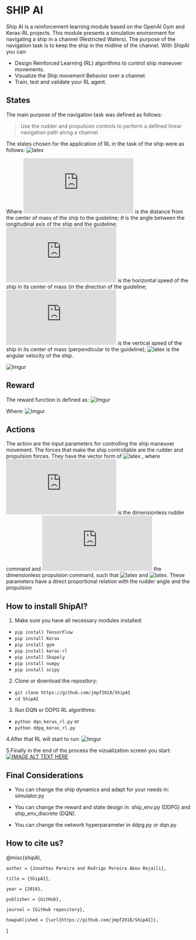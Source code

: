 # SHIP AI
Ship AI is a reinforcement learning module based on the OpenAI Gym and Keras-RL projects.
This module presents a simulation environment for navigating a ship in a channel (Restricted Waters). The purpose of the navigation task is to keep the ship in the midline of the channel. With ShipAI you can:

  - Design Reinforced Learning (RL) algorithms to control ship maneuver movements.
  - Visualize the Ship movement Behavior over a channel.
  - Train, test and validate your RL agent. 

## States
The main purpose of the navigation task was defined as follows:
> Use the rudder and propulsion controls to perform a defined linear navigation path along a channel

The states chosen for the application of RL in the task of the ship were as follows:
![latex](https://latex.codecogs.com/gif.latex?s&space;=&space;(d,\theta,v_x,v_y,\dot{\theta}))

Where  ![latex](https://latex.codecogs.com/gif.latex?d) is the distance from the center of mass of the ship to the guideline; $\theta$ is the angle between the longitudinal axis of the ship and the guideline;  ![latex](https://latex.codecogs.com/gif.latex?v_x) is the horizontal speed of the ship in its center of mass (in the direction of the guideline; ![latex](https://latex.codecogs.com/gif.latex?v_y ) is the vertical speed of the ship in its center of mass (perpendicular to the guideline); ![latex](https://latex.codecogs.com/gif.latex?\dot{\theta}) is the angular velocity of the ship.

![Imgur](https://i.imgur.com/E4MtN4O.png)

 
## Reward
The reward function is defined as:
![Imgur](https://i.imgur.com/gikYyOm.gif)

Where:
![Imgur](https://i.imgur.com/lmf05VS.png)

## Actions
The action are the input parameters for controlling the ship maneuver movement. The forces that make the ship controllable are the rudder and propulsion forces. They have the vector form of    ![latex](https://latex.codecogs.com/gif.latex?A_V&space;=&space;[A_l,&space;A_p]) , where ![latex](https://latex.codecogs.com/gif.latex?A_l) is the dimensionless rudder command and ![latex](https://latex.codecogs.com/gif.latex?A_p)  the dimensionless propulsion command, such that ![latex](https://latex.codecogs.com/gif.latex?A_l&space;\in&space;[-1,&space;1&space;]) and ![latex](https://latex.codecogs.com/gif.latex?A_p&space;\in&space;[0,&space;1]). These parameters have a direct proportional relation with the rudder angle and the propulsion

## How to install ShipAI?
1. Make sure you have all necessary modules installed:
- `pip install TensorFlow`
- `pip install Keras`
- `pip install gym`
- `pip install keras-rl`
- `pip install Shapely`
- `pip install numpy`
- `pip install scipy`
2. Clone or download the repository:
- `git clone https://github.com/jmpf2018/ShipAI`
- `cd ShipAI`
3. Run DQN or DDPG RL algorithms:
- `python dqn_keras_rl.py`
or
- `python ddpg_keras_rl.py`

4.After that RL will start to run:
![Imgur](https://i.imgur.com/2RMsLvn.png)

5.Finally in the end of the process the vizualization screen you start:
[![IMAGE ALT TEXT HERE](https://img.youtube.com/vi/a7V2EouMkcE/0.jpg)](https://www.youtube.com/watch?v=a7V2EouMkcE)

## Final Considerations

- You can change the ship dynamics and adapt for your needs in: simulator.py

- You can change the reward and state design in: ship_env.py (DDPG) and ship_env_discrete (DQN).

- You can change the network hyperparameter in ddpg.py or dqn.py

## How to cite us?

@misc{shipAI,

    author = {Jonathas Pereira and Rodrigo Pereira Abou Rejaili},
    
    title = {ShipAI},
    
    year = {2018},
    
    publisher = {GitHub},
    
    journal = {GitHub repository},
    
    howpublished = {\url{https://github.com/jmpf2018/ShipAI}},
    
}
